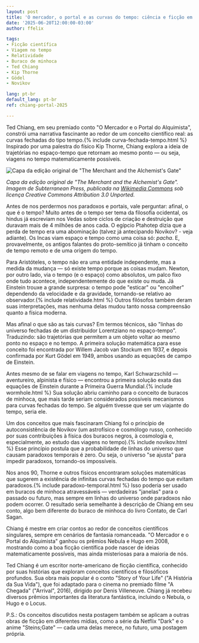 ```yaml
---
layout: post
title: 'O mercador, o portal e as curvas do tempo: ciência e ficção em Ted Chiang'
date: '2025-06-20T12:00:00-03:00'
author: ffelix

tags:
- Ficção científica
- Viagem no tempo
- Relatividade
- Buraco de minhoca
- Ted Chiang
- Kip Thorne
- Gödel
- Novikov

lang: pt-br
default_lang: pt-br
ref: chiang-portal-2025

---
```


Ted Chiang, em seu premiado conto "O Mercador e o Portal do Alquimista", constrói uma narrativa fascinante ao redor de um conceito científico real: as curvas fechadas do tipo tempo.{% include curva-fechada-tempo.html %} Inspirado por uma palestra do físico Kip Thorne, Chiang explora a ideia de trajetórias no espaço-tempo que retornam ao mesmo ponto — ou seja, viagens no tempo matematicamente possíveis.
<!--more-->

![Capa da edição original de "The Merchant and the Alchemist's Gate"](https://upload.wikimedia.org/wikipedia/en/e/e3/The_Merchant_and_the_Alchemist%27s_Gate.jpg)

*Capa da edição original de "The Merchant and the Alchemist's Gate". Imagem de Subterranean Press, publicada na [Wikimedia Commons](https://en.wikipedia.org/wiki/File:The_Merchant_and_the_Alchemist%27s_Gate.jpg) sob licença Creative Commons Attribution 3.0 Unported.*

Antes de nos perdermos nos paradoxos e portais, vale perguntar: afinal, o que é o tempo? Muito antes de o tempo ser tema da filosofia ocidental, os hindus já escreviam nos Vedas sobre ciclos de criação e destruição que duravam mais de 4 milhões de anos cada. O egípcio Ptahotep dizia que a perda de tempo era uma abominação (talvez já antecipando Novikov? - veja adiante). Os Incas viam espaço e tempo como uma coisa só: _pacha_. E, provavelmente, os antigos falantes do proto-semítico já tinham o conceito de tempo remoto e de uma origem do tempo.

Para Aristóteles, o tempo não era uma entidade independente, mas a medida da mudança — só existe tempo porque as coisas mudam. Newton, por outro lado, via o tempo (e o espaço) como absolutos, um palco fixo onde tudo acontece, independentemente do que existe ou muda. Já Einstein trouxe a grande surpresa: o tempo pode "esticar" ou "encolher" dependendo da velocidade e da gravidade, tornando-se relativo ao observador.{% include relatividade.html %} Outros filósofos também deram suas interpretações, mas nenhuma delas mudou tanto nossa compreensão quanto a física moderna.

Mas afinal o que são as tais curvas? Em termos técnicos, são "linhas do universo fechadas de um distribuidor Lorentziano no espaço-tempo". Traduzindo: são trajetórias que permitem a um objeto voltar ao mesmo ponto no espaço e no tempo. A primeira solução matemática para esse conceito foi encontrada por Willem Jacob van Stockum em 1937, e depois confirmada por Kurt Gödel em 1949, ambos usando as equações de campo de Einstein.

Antes mesmo de se falar em viagens no tempo, Karl Schwarzschild — aventureiro, alpinista e físico — encontrou a primeira solução exata das equações de Einstein durante a Primeira Guerra Mundial.{% include wormhole.html %} Sua solução abriu caminho para o conceito de buracos de minhoca, que mais tarde seriam considerados possíveis mecanismos para curvas fechadas do tempo. Se alguém tivesse que ser um viajante do tempo, seria ele.

Um dos conceitos que mais fascinaram Chiang foi o princípio de autoconsistência de Novikov (um astrofísico e cosmólogo russo, conhecido por suas contribuições à física dos buracos negros, à cosmologia e, especialmente, ao estudo das viagens no tempo).{% include novikov.html %} Esse princípio postula que a probabilidade de linhas do universo que causam paradoxos temporais é zero. Ou seja, o universo "se ajusta" para impedir paradoxos, tornando-os impossíveis.

Nos anos 90, Thorne e outros físicos encontraram soluções matemáticas que sugerem a existência de infinitas curvas fechadas do tempo que evitam paradoxos.{% include paradoxo-temporal.html %} Isso poderia ser usado em buracos de minhoca atravessáveis — verdadeiras "janelas" para o passado ou futuro, mas sempre em linhas do universo onde paradoxos não podem ocorrer. O resultado seria semelhante à descrição de Chiang em seu conto, algo bem diferente do buraco de minhoca do livro Contato, de Carl Sagan.

Chiang é mestre em criar contos ao redor de conceitos científicos singulares, sempre em cenários de fantasia romanceada. "O Mercador e o Portal do Alquimista" ganhou os prêmios Nebula e Hugo em 2008, mostrando como a boa ficção científica pode nascer de ideias matematicamente possíveis, mas ainda misteriosas para a maioria de nós.

Ted Chiang é um escritor norte-americano de ficção científica, conhecido por suas histórias que exploram conceitos científicos e filosóficos profundos. Sua obra mais popular é o conto "Story of Your Life" ("A História da Sua Vida"), que foi adaptado para o cinema no premiado filme "A Chegada" ("Arrival", 2016), dirigido por Denis Villeneuve. Chiang já recebeu diversos prêmios importantes da literatura fantástica, incluindo o Nebula, o Hugo e o Locus.

P.S.: Os conceitos discutidos nesta postagem também se aplicam a outras obras de ficção em diferentes mídias, como a série da Netflix "Dark" e o anime "Steins;Gate" — cada uma delas merece, no futuro, uma postagem própria.
